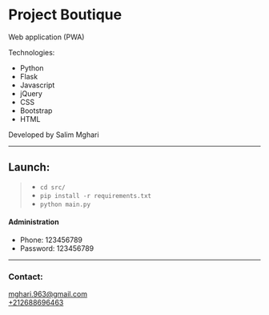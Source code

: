 # Project Boutique

Web application (PWA)   

Technologies:
- Python
- Flask
- Javascript
- jQuery
- CSS
- Bootstrap
- HTML

Developed by Salim Mghari 

---

## Launch:

> - `cd src/`
> - `pip install -r requirements.txt`
> - `python main.py`

#### Administration 

- Phone: 123456789
- Password: 123456789

---

### Contact:

<mghari.963@gmail.com>  
<a href="call:+212688696463">+212688696463</a>
